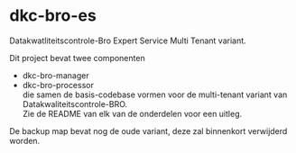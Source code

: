 # dkc-bro-es
Datakwatliteitscontrole-Bro Expert Service Multi Tenant variant.


Dit project bevat twee componenten   
 - dkc-bro-manager  
 - dkc-bro-processor  
die samen de basis-codebase vormen voor de multi-tenant variant van Datakwaliteitscontrole-BRO.   
Zie de README van elk van de onderdelen voor een uitleg.   
   
De backup map bevat nog de oude variant, deze zal binnenkort verwijderd worden.

